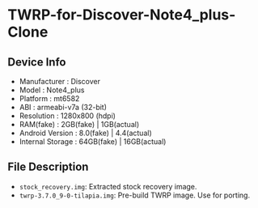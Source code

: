 # TWRP-for-Discover-Note4_plus-Clone

## Device Info
- Manufacturer : Discover
- Model : Note4_plus
- Platform : mt6582
- ABI : armeabi-v7a (32-bit)
- Resolution : 1280x800 (hdpi)
- RAM(fake) : 2GB(fake) | 1GB(actual)
- Android Version : 8.0(fake) | 4.4(actual)
- Internal Storage : 64GB(fake) | 16GB(actual)
 
## File Description
- `stock_recovery.img`: Extracted stock recovery image.
- `twrp-3.7.0_9-0-tilapia.img`: Pre-build TWRP image. Use for porting.